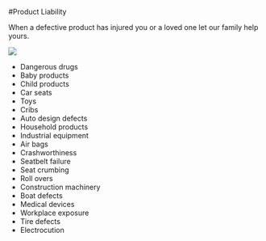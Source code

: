 #Product Liability

When a defective product has injured you or a loved one let our family help yours.

<div class="practice_image">
    <img src="/assets/images/product-landing.jpg" />
</div>

- Dangerous drugs 
- Baby products
- Child products
- Car seats
- Toys
- Cribs
- Auto design defects
- Household products
- Industrial equipment
- Air bags
- Crashworthiness
- Seatbelt failure
- Seat crumbing
- Roll overs
- Construction machinery
- Boat defects
- Medical devices
- Workplace exposure
- Tire defects
- Electrocution
